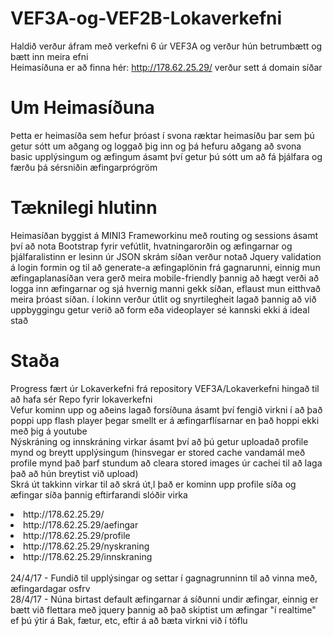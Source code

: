 # VEF3A-og-VEF2B-Lokaverkefni

Haldið verður áfram með verkefni 6 úr VEF3A og verður hún betrumbætt og bætt inn meira efni <br>
Heimasíðuna er að finna hér: http://178.62.25.29/ verður sett á domain síðar

# Um Heimasíðuna

Þetta er heimasíða sem hefur þróast í svona ræktar heimasíðu þar sem þú getur sótt um aðgang og loggað þig inn og þá hefuru aðgang að svona basic upplýsingum og æfingum ásamt því getur þú sótt um að fá þjálfara og færðu þá sérsniðin æfingarprógröm

# Tæknilegi hlutinn

Heimasíðan byggist á MINI3 Frameworkinu með routing og sessions ásamt því að nota Bootstrap fyrir vefútlit, hvatningarorðin og æfingarnar og þjálfaralistinn er lesinn úr JSON skrám síðan verður notað Jquery validation á login formin og til að generate-a æfingaplönin frá gagnarunni, einnig mun æfingaplanasíðan vera gerð meira mobile-friendly þannig að hægt verði að logga inn æfingarnar og sjá hvernig manni gekk síðan, eflaust mun eitthvað meira þróast síðan. í lokinn verður útlit og snyrtilegheit lagað þannig að við uppbyggingu getur verið að form eða videoplayer sé kannski ekki á ideal stað

# Staða

Progress fært úr Lokaverkefni frá repository VEF3A/Lokaverkefni hingað til að hafa sér Repo fyrir lokaverkefni <br>
Vefur kominn upp og aðeins lagað forsíðuna ásamt því fengið virkni í að það poppi upp flash player þegar smellt er á æfingarflísarnar en það hoppi ekki með þig á youtube <br>
Nýskráning og innskráning virkar ásamt því að þú getur uploadað profile mynd og breytt upplýsingum (hinsvegar er stored cache vandamál með profile mynd það þarf stundum að cleara stored images úr cachei til að laga það að hún breytist við upload)<br>
Skrá út takkinn virkar til að skrá út,l það er kominn upp profile síða og æfingar síða þannig eftirfarandi slóðir virka<br>
<li>http://178.62.25.29/</li>
<li>http://178.62.25.29/aefingar</li>
<li>http://178.62.25.29/profile</li>
<li>http://178.62.25.29/nyskraning</li>
<li>http://178.62.25.29/innskraning</li>
<br> 24/4/17 - Fundið til upplýsingar og settar í gagnagrunninn til að vinna með, æfingardagar osfrv <br>
28/4/17 - Núna birtast default æfingarnar á síðunni undir æfingar, einnig er bætt við flettara með jquery þannig að það skiptist um æfingar "í realtime" ef þú ýtir á Bak, fætur, etc, eftir á að bæta virkni við í töflu
